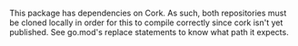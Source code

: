 This package has dependencies on Cork. As such, both repositories must be cloned locally in order for this to compile correctly since cork isn't yet published. See go.mod's replace statements to know what path it expects.